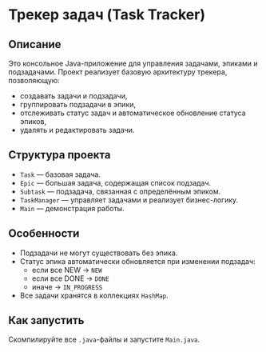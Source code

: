 # Трекер задач (Task Tracker)

## Описание
Это консольное Java-приложение для управления задачами, эпиками и подзадачами. Проект реализует базовую архитектуру трекера, позволяющую:
- создавать задачи и подзадачи,
- группировать подзадачи в эпики,
- отслеживать статус задач и автоматическое обновление статуса эпиков,
- удалять и редактировать задачи.

## Структура проекта
- `Task` — базовая задача.
- `Epic` — большая задача, содержащая список подзадач.
- `Subtask` — подзадача, связанная с определённым эпиком.
- `TaskManager` — управляет задачами и реализует бизнес-логику.
- `Main` — демонстрация работы.

## Особенности
- Подзадачи не могут существовать без эпика.
- Статус эпика автоматически обновляется при изменении подзадач:
  - если все NEW → `NEW`
  - если все DONE → `DONE`
  - иначе → `IN_PROGRESS`
- Все задачи хранятся в коллекциях `HashMap`.

## Как запустить
Скомпилируйте все `.java`-файлы и запустите `Main.java`.



